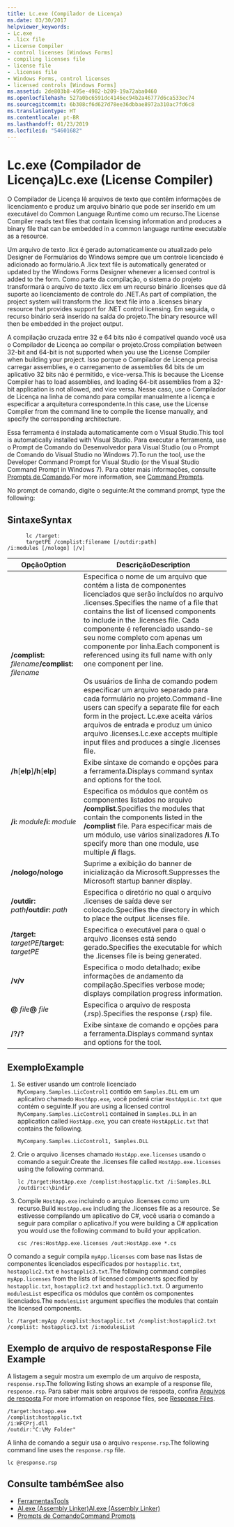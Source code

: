 ```yaml
---
title: Lc.exe (Compilador de Licença)
ms.date: 03/30/2017
helpviewer_keywords:
- Lc.exe
- .licx file
- License Compiler
- control licenses [Windows Forms]
- compiling licenses file
- license file
- .licenses file
- Windows Forms, control licenses
- licensed controls [Windows Forms]
ms.assetid: 2de803b8-495e-4982-b209-19a72aba0460
ms.openlocfilehash: 527a0bc6591dc4146ec94b2a46777d6ca533ec74
ms.sourcegitcommit: 6b308cf6d627d78ee36dbbae8972a310ac7fd6c8
ms.translationtype: HT
ms.contentlocale: pt-BR
ms.lasthandoff: 01/23/2019
ms.locfileid: "54601682"
---
```

# <a name="lcexe-license-compiler"></a><span data-ttu-id="a3a10-102">Lc.exe (Compilador de Licença)</span><span class="sxs-lookup"><span data-stu-id="a3a10-102">Lc.exe (License Compiler)</span></span>
<span data-ttu-id="a3a10-103">O Compilador de Licença lê arquivos de texto que contêm informações de licenciamento e produz um arquivo binário que pode ser inserido em um executável do Common Language Runtime como um recurso.</span><span class="sxs-lookup"><span data-stu-id="a3a10-103">The License Compiler reads text files that contain licensing information and produces a binary file that can be embedded in a common language runtime executable as a resource.</span></span>  
  
 <span data-ttu-id="a3a10-104">Um arquivo de texto .licx é gerado automaticamente ou atualizado pelo Designer de Formulários do Windows sempre que um controle licenciado é adicionado ao formulário.</span><span class="sxs-lookup"><span data-stu-id="a3a10-104">A .licx text file is automatically generated or updated by the Windows Forms Designer whenever a licensed control is added to the form.</span></span> <span data-ttu-id="a3a10-105">Como parte da compilação, o sistema do projeto transformará o arquivo de texto .licx em um recurso binário .licenses que dá suporte ao licenciamento de controle do .NET.</span><span class="sxs-lookup"><span data-stu-id="a3a10-105">As part of compilation, the project system will transform the .licx text file into a .licenses binary resource that provides support for .NET control licensing.</span></span> <span data-ttu-id="a3a10-106">Em seguida, o recurso binário será inserido na saída do projeto.</span><span class="sxs-lookup"><span data-stu-id="a3a10-106">The binary resource will then be embedded in the project output.</span></span>  
  
 <span data-ttu-id="a3a10-107">A compilação cruzada entre 32 e 64 bits não é compatível quando você usa o Compilador de Licença ao compilar o projeto.</span><span class="sxs-lookup"><span data-stu-id="a3a10-107">Cross compilation between 32-bit and 64-bit is not supported when you use the License Compiler when building your project.</span></span> <span data-ttu-id="a3a10-108">Isso porque o Compilador de Licença precisa carregar assemblies, e o carregamento de assemblies 64 bits de um aplicativo 32 bits não é permitido, e vice-versa.</span><span class="sxs-lookup"><span data-stu-id="a3a10-108">This is because the License Compiler has to load assemblies, and loading 64-bit assemblies from a 32-bit application is not allowed, and vice versa.</span></span> <span data-ttu-id="a3a10-109">Nesse caso, use o Compilador de Licença na linha de comando para compilar manualmente a licença e especificar a arquitetura correspondente.</span><span class="sxs-lookup"><span data-stu-id="a3a10-109">In this case, use the License Compiler from the command line to compile the license manually, and specify the corresponding architecture.</span></span>  
  
 <span data-ttu-id="a3a10-110">Essa ferramenta é instalada automaticamente com o Visual Studio.</span><span class="sxs-lookup"><span data-stu-id="a3a10-110">This tool is automatically installed with Visual Studio.</span></span> <span data-ttu-id="a3a10-111">Para executar a ferramenta, use o Prompt de Comando do Desenvolvedor para Visual Studio (ou o Prompt de Comando do Visual Studio no Windows 7).</span><span class="sxs-lookup"><span data-stu-id="a3a10-111">To run the tool, use the Developer Command Prompt for Visual Studio (or the Visual Studio Command Prompt in Windows 7).</span></span> <span data-ttu-id="a3a10-112">Para obter mais informações, consulte [Prompts de Comando](../../../docs/framework/tools/developer-command-prompt-for-vs.md).</span><span class="sxs-lookup"><span data-stu-id="a3a10-112">For more information, see [Command Prompts](../../../docs/framework/tools/developer-command-prompt-for-vs.md).</span></span>  
  
 <span data-ttu-id="a3a10-113">No prompt de comando, digite o seguinte:</span><span class="sxs-lookup"><span data-stu-id="a3a10-113">At the command prompt, type the following:</span></span>  
  
## <a name="syntax"></a><span data-ttu-id="a3a10-114">Sintaxe</span><span class="sxs-lookup"><span data-stu-id="a3a10-114">Syntax</span></span>  
  
```  
      lc /target:  
      targetPE /complist:filename [/outdir:path]  
/i:modules [/nologo] [/v]  
```  
  
|<span data-ttu-id="a3a10-115">Opção</span><span class="sxs-lookup"><span data-stu-id="a3a10-115">Option</span></span>|<span data-ttu-id="a3a10-116">Descrição</span><span class="sxs-lookup"><span data-stu-id="a3a10-116">Description</span></span>|  
|------------|-----------------|  
|<span data-ttu-id="a3a10-117">**/complist:** *filename*</span><span class="sxs-lookup"><span data-stu-id="a3a10-117">**/complist:** *filename*</span></span>|<span data-ttu-id="a3a10-118">Especifica o nome de um arquivo que contém a lista de componentes licenciados que serão incluídos no arquivo .licenses.</span><span class="sxs-lookup"><span data-stu-id="a3a10-118">Specifies the name of a file that contains the list of licensed components to include in the .licenses file.</span></span> <span data-ttu-id="a3a10-119">Cada componente é referenciado usando-se seu nome completo com apenas um componente por linha.</span><span class="sxs-lookup"><span data-stu-id="a3a10-119">Each component is referenced using its full name with only one component per line.</span></span><br /><br /> <span data-ttu-id="a3a10-120">Os usuários de linha de comando podem especificar um arquivo separado para cada formulário no projeto.</span><span class="sxs-lookup"><span data-stu-id="a3a10-120">Command-line users can specify a separate file for each form in the project.</span></span> <span data-ttu-id="a3a10-121">Lc.exe aceita vários arquivos de entrada e produz um único arquivo .licenses.</span><span class="sxs-lookup"><span data-stu-id="a3a10-121">Lc.exe accepts multiple input files and produces a single .licenses file.</span></span>|  
|<span data-ttu-id="a3a10-122">**/h**[**elp**]</span><span class="sxs-lookup"><span data-stu-id="a3a10-122">**/h**[**elp**]</span></span>|<span data-ttu-id="a3a10-123">Exibe sintaxe de comando e opções para a ferramenta.</span><span class="sxs-lookup"><span data-stu-id="a3a10-123">Displays command syntax and options for the tool.</span></span>|  
|<span data-ttu-id="a3a10-124">**/i:** *module*</span><span class="sxs-lookup"><span data-stu-id="a3a10-124">**/i:** *module*</span></span>|<span data-ttu-id="a3a10-125">Especifica os módulos que contêm os componentes listados no arquivo **/complist**.</span><span class="sxs-lookup"><span data-stu-id="a3a10-125">Specifies the modules that contain the components listed in the **/complist** file.</span></span> <span data-ttu-id="a3a10-126">Para especificar mais de um módulo, use vários sinalizadores **/i**.</span><span class="sxs-lookup"><span data-stu-id="a3a10-126">To specify more than one module, use multiple **/i** flags.</span></span>|  
|<span data-ttu-id="a3a10-127">**/nologo**</span><span class="sxs-lookup"><span data-stu-id="a3a10-127">**/nologo**</span></span>|<span data-ttu-id="a3a10-128">Suprime a exibição do banner de inicialização da Microsoft.</span><span class="sxs-lookup"><span data-stu-id="a3a10-128">Suppresses the Microsoft startup banner display.</span></span>|  
|<span data-ttu-id="a3a10-129">**/outdir:** *path*</span><span class="sxs-lookup"><span data-stu-id="a3a10-129">**/outdir:** *path*</span></span>|<span data-ttu-id="a3a10-130">Especifica o diretório no qual o arquivo .licenses de saída deve ser colocado.</span><span class="sxs-lookup"><span data-stu-id="a3a10-130">Specifies the directory in which to place the output .licenses file.</span></span>|  
|<span data-ttu-id="a3a10-131">**/target:** *targetPE*</span><span class="sxs-lookup"><span data-stu-id="a3a10-131">**/target:** *targetPE*</span></span>|<span data-ttu-id="a3a10-132">Especifica o executável para o qual o arquivo .licenses está sendo gerado.</span><span class="sxs-lookup"><span data-stu-id="a3a10-132">Specifies the executable for which the .licenses file is being generated.</span></span>|  
|<span data-ttu-id="a3a10-133">**/v**</span><span class="sxs-lookup"><span data-stu-id="a3a10-133">**/v**</span></span>|<span data-ttu-id="a3a10-134">Especifica o modo detalhado; exibe informações de andamento da compilação.</span><span class="sxs-lookup"><span data-stu-id="a3a10-134">Specifies verbose mode; displays compilation progress information.</span></span>|  
|<span data-ttu-id="a3a10-135">**@** *file*</span><span class="sxs-lookup"><span data-stu-id="a3a10-135">**@** *file*</span></span>|<span data-ttu-id="a3a10-136">Especifica o arquivo de resposta (.rsp).</span><span class="sxs-lookup"><span data-stu-id="a3a10-136">Specifies the response (.rsp) file.</span></span>|  
|<span data-ttu-id="a3a10-137">**/?**</span><span class="sxs-lookup"><span data-stu-id="a3a10-137">**/?**</span></span>|<span data-ttu-id="a3a10-138">Exibe sintaxe de comando e opções para a ferramenta.</span><span class="sxs-lookup"><span data-stu-id="a3a10-138">Displays command syntax and options for the tool.</span></span>|  
  
## <a name="example"></a><span data-ttu-id="a3a10-139">Exemplo</span><span class="sxs-lookup"><span data-stu-id="a3a10-139">Example</span></span>  
  
1.  <span data-ttu-id="a3a10-140">Se estiver usando um controle licenciado `MyCompany.Samples.LicControl1` contido em `Samples.DLL` em um aplicativo chamado `HostApp.exe`*,* você poderá criar `HostAppLic.txt` que contém o seguinte.</span><span class="sxs-lookup"><span data-stu-id="a3a10-140">If you are using a licensed control `MyCompany.Samples.LicControl1` contained in `Samples.DLL` in an application called `HostApp.exe`*,* you can create `HostAppLic.txt` that contains the following.</span></span>  
  
    ```  
    MyCompany.Samples.LicControl1, Samples.DLL  
    ```  
  
2.  <span data-ttu-id="a3a10-141">Crie o arquivo .licenses chamado `HostApp.exe.licenses` usando o comando a seguir.</span><span class="sxs-lookup"><span data-stu-id="a3a10-141">Create the .licenses file called `HostApp.exe.licenses` using the following command.</span></span>  
  
    ```  
    lc /target:HostApp.exe /complist:hostapplic.txt /i:Samples.DLL /outdir:c:\bindir  
    ```  
  
3.  <span data-ttu-id="a3a10-142">Compile `HostApp.exe` incluindo o arquivo .licenses como um recurso.</span><span class="sxs-lookup"><span data-stu-id="a3a10-142">Build `HostApp.exe` including the .licenses file as a resource.</span></span> <span data-ttu-id="a3a10-143">Se estivesse compilando um aplicativo do C#, você usaria o comando a seguir para compilar o aplicativo.</span><span class="sxs-lookup"><span data-stu-id="a3a10-143">If you were building a C# application you would use the following command to build your application.</span></span>  
  
    ```  
    csc /res:HostApp.exe.licenses /out:HostApp.exe *.cs  
    ```  
  
 <span data-ttu-id="a3a10-144">O comando a seguir compila `myApp.licenses` com base nas listas de componentes licenciados especificados por `hostapplic.txt`, `hostapplic2.txt` e `hostapplic3.txt`.</span><span class="sxs-lookup"><span data-stu-id="a3a10-144">The following command compiles `myApp.licenses` from the lists of licensed components specified by `hostapplic.txt`, `hostapplic2.txt` and `hostapplic3.txt`.</span></span> <span data-ttu-id="a3a10-145">O argumento `modulesList` especifica os módulos que contêm os componentes licenciados.</span><span class="sxs-lookup"><span data-stu-id="a3a10-145">The `modulesList` argument specifies the modules that contain the licensed components.</span></span>  
  
```  
lc /target:myApp /complist:hostapplic.txt /complist:hostapplic2.txt /complist: hostapplic3.txt /i:modulesList  
```  
  
## <a name="response-file-example"></a><span data-ttu-id="a3a10-146">Exemplo de arquivo de resposta</span><span class="sxs-lookup"><span data-stu-id="a3a10-146">Response File Example</span></span>  
 <span data-ttu-id="a3a10-147">A listagem a seguir mostra um exemplo de um arquivo de resposta, `response.rsp`.</span><span class="sxs-lookup"><span data-stu-id="a3a10-147">The following listing shows an example of a response file, `response.rsp`.</span></span> <span data-ttu-id="a3a10-148">Para saber mais sobre arquivos de resposta, confira [Arquivos de resposta](/visualstudio/msbuild/msbuild-response-files).</span><span class="sxs-lookup"><span data-stu-id="a3a10-148">For more information on response files, see [Response Files](/visualstudio/msbuild/msbuild-response-files).</span></span>  
  
```  
/target:hostapp.exe  
/complist:hostapplic.txt   
/i:WFCPrj.dll   
/outdir:"C:\My Folder"  
```  
  
 <span data-ttu-id="a3a10-149">A linha de comando a seguir usa o arquivo `response.rsp`.</span><span class="sxs-lookup"><span data-stu-id="a3a10-149">The following command line uses the `response.rsp` file.</span></span>  
  
```  
lc @response.rsp  
```  
  
## <a name="see-also"></a><span data-ttu-id="a3a10-150">Consulte também</span><span class="sxs-lookup"><span data-stu-id="a3a10-150">See also</span></span>
- [<span data-ttu-id="a3a10-151">Ferramentas</span><span class="sxs-lookup"><span data-stu-id="a3a10-151">Tools</span></span>](../../../docs/framework/tools/index.md)
- [<span data-ttu-id="a3a10-152">Al.exe (Assembly Linker)</span><span class="sxs-lookup"><span data-stu-id="a3a10-152">Al.exe (Assembly Linker)</span></span>](../../../docs/framework/tools/al-exe-assembly-linker.md)
- [<span data-ttu-id="a3a10-153">Prompts de Comando</span><span class="sxs-lookup"><span data-stu-id="a3a10-153">Command Prompts</span></span>](../../../docs/framework/tools/developer-command-prompt-for-vs.md)
